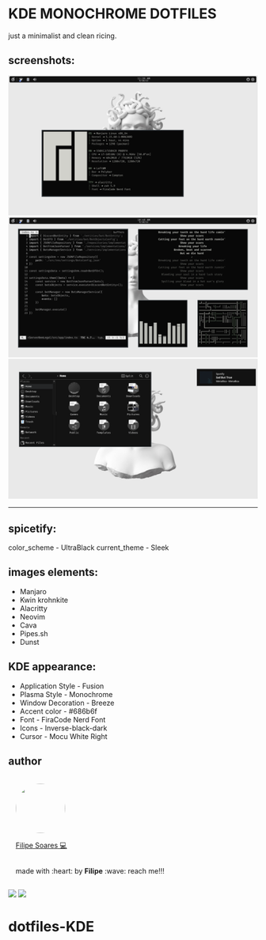# KDE MONOCHROME DOTFILES
just a minimalist and clean ricing.

## screenshots:

![](./images/image1.png)
![](./images/image2.png)
![](./images/image3.png)
***
## spicetify:
color_scheme - UltraBlack
current_theme - Sleek

## images elements:
* Manjaro
* Kwin krohnkite
* Alacritty
* Neovim
* Cava
* Pipes.sh
* Dunst
## KDE appearance:
* Application Style - Fusion
* Plasma Style - Monochrome
* Window Decoration - Breeze
* Accent color - #686b6f
* Font - FiraCode Nerd Font
* Icons - Inverse-black-dark
* Cursor - Mocu White Right


## author
<img width='100' height='100' style="border-radius:50%; padding:15px" src="https://avatars.githubusercontent.com/u/78698099?v=4" /></br>
<a href="https://github.com/lipe14-ops" style='padding: 15px' title="Rocketseat">Filipe Soares :computer:</a>
<p style='padding: 15px'>made with :heart: by <strong>Filipe</strong> :wave: reach me!!!</p>


[![](https://img.shields.io/badge/Gmail-D14836?style=for-the-badge&logo=gmail&logoColor=white)](fn697169@gmail.com)
[![](https://img.shields.io/badge/Instagram-E4405F?style=for-the-badge&logo=instagram&logoColor=white)](https://www.instagram.com/filipe_1408/)
# dotfiles-KDE
